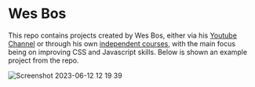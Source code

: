 # Wes Bos

This repo contains projects created by Wes Bos, either via his [Youtube Channel](https://www.youtube.com/@WesBos) or through his own [independent courses](https://wesbos.com/courses), with the main focus being on improving CSS and Javascript skills. Below is shown an example project from the repo. 

![Screenshot 2023-06-12 12 19 39](https://github.com/gdwhittaker94/wes_bos/assets/105855731/60333139-0e90-4868-9063-f7e72117090d)

